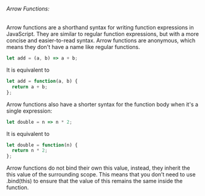 ###### Arrow Functions:

Arrow functions are a shorthand syntax for writing function expressions in JavaScript. They are similar to regular function expressions, but with a more concise and easier-to-read syntax. Arrow functions are anonymous, which means they don't have a name like regular functions.

```js
let add = (a, b) => a + b;
```

It is equivalent to

```js
let add = function(a, b) {
  return a + b;
};
```

Arrow functions also have a shorter syntax for the function body when it's a single expression:

```js
let double = n => n * 2;
```

It is equivalent to

```js
let double = function(n) {
  return n * 2;
};
```

Arrow functions do not bind their own this value, instead, they inherit the this value of the surrounding scope. This means that you don’t need to use .bind(this) to ensure that the value of this remains the same inside the function.

